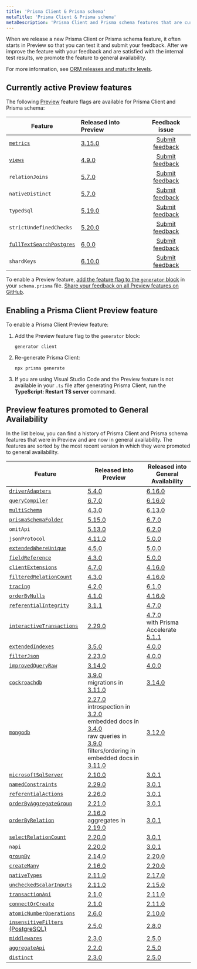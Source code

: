 ```yaml
---
title: 'Prisma Client & Prisma schema'
metaTitle: 'Prisma Client & Prisma schema'
metaDescription: 'Prisma Client and Prisma schema features that are currently in Preview.'
---
```


When we release a new Prisma Client or Prisma schema feature, it often starts in Preview so that you can test it and submit your feedback. After we improve the feature with your feedback and are satisfied with the internal test results, we promote the feature to general availability.

For more information, see [ORM releases and maturity levels](/orm/more/releases).

## Currently active Preview features

The following [Preview](/orm/more/releases#preview) feature flags are available for Prisma Client and Prisma schema:

| Feature                                                                 | Released into Preview                                          |                            Feedback issue                             |
| ----------------------------------------------------------------------- | :------------------------------------------------------------- | :-------------------------------------------------------------------: |
| [`metrics`](/orm/prisma-client/observability-and-logging/metrics)       | [3.15.0](https://github.com/prisma/prisma/releases/tag/3.15.0) |   [Submit feedback](https://github.com/prisma/prisma/issues/13579)    |
| [`views`](/orm/prisma-schema/data-model/views)                          | [4.9.0](https://github.com/prisma/prisma/releases/tag/4.9.0)   |   [Submit feedback](https://github.com/prisma/prisma/issues/17335)    |
| `relationJoins`                                                         | [5.7.0](https://github.com/prisma/prisma/releases/tag/5.7.0)   | [Submit feedback](https://github.com/prisma/prisma/discussions/22288) |
| `nativeDistinct`                                                        | [5.7.0](https://github.com/prisma/prisma/releases/tag/5.7.0)   | [Submit feedback](https://github.com/prisma/prisma/discussions/22287) |
| `typedSql`                                                              | [5.19.0](https://github.com/prisma/prisma/releases/tag/5.19.0) | [Submit feedback](https://github.com/prisma/prisma/discussions/25106) |
| `strictUndefinedChecks`                                                 | [5.20.0](https://github.com/prisma/prisma/releases/tag/5.20.0) | [Submit feedback](https://github.com/prisma/prisma/discussions/25271) |
| [`fullTextSearchPostgres`](/orm/prisma-client/queries/full-text-search) | [6.0.0](https://github.com/prisma/prisma/releases/tag/6.0.0)   |   [Submit feedback](https://github.com/prisma/prisma/issues/25773)    |
| `shardKeys`                                                             | [6.10.0](https://pris.ly/release/6.10.0)                       |      [Submit feedback](https://github.com/prisma/prisma/issues/)      |

To enable a Preview feature, [add the feature flag to the `generator` block](#enabling-a-prisma-client-preview-feature) in your `schema.prisma` file. [Share your feedback on all Preview features on GitHub](https://github.com/prisma/prisma/issues/3108).

## Enabling a Prisma Client Preview feature

To enable a Prisma Client Preview feature:

1. Add the Preview feature flag to the `generator` block:

   ```prisma
   generator client
   ```

2. Re-generate Prisma Client:

   ```terminal
   npx prisma generate
   ```

3. If you are using Visual Studio Code and the Preview feature is not available in your `.ts` file after generating Prisma Client, run the **TypeScript: Restart TS server** command.

## Preview features promoted to General Availability

In the list below, you can find a history of Prisma Client and Prisma schema features that were in Preview and are now in general availability. The features are sorted by the most recent version in which they were promoted to general availability.

| Feature                                                                                                                    | Released into Preview                                                                                                                                                                                                                                                                                                                                                                                                          | Released into General Availability                                                                                                                    |
| -------------------------------------------------------------------------------------------------------------------------- | ------------------------------------------------------------------------------------------------------------------------------------------------------------------------------------------------------------------------------------------------------------------------------------------------------------------------------------------------------------------------------------------------------------------------------ | ----------------------------------------------------------------------------------------------------------------------------------------------------- |
| [`driverAdapters`](/orm/overview/databases/database-drivers#driver-adapters)                                               | [5.4.0](https://github.com/prisma/prisma/releases/tag/5.4.0)                                                                                                                                                                                                                                                                                                                                                                   | [6.16.0](https://github.com/prisma/prisma/releases/tag/6.16.0)                                                                                        |
| [`queryCompiler`](/orm/prisma-client/setup-and-configuration/no-rust-engine)                                               | [6.7.0](https://github.com/prisma/prisma/releases/tag/6.15.0)                                                                                                                                                                                                                                                                                                                                                                  | [6.16.0](https://github.com/prisma/prisma/releases/tag/6.16.0)                                                                                        |
| [`multiSchema`](/orm/prisma-schema/data-model/multi-schema)                                                                | [4.3.0](https://github.com/prisma/prisma/releases/tag/4.3.0)                                                                                                                                                                                                                                                                                                                                                                   | [6.13.0](https://github.com/prisma/prisma/releases/tag/6.13.0)                                                                                        |
| [`prismaSchemaFolder`](/orm/prisma-schema/overview/location#multi-file-prisma-schema)                                      | [5.15.0](https://github.com/prisma/prisma/releases/tag/5.15.0)                                                                                                                                                                                                                                                                                                                                                                 | [6.7.0](https://pris.ly/release/6.7.0)                                                                                                                |
| `omitApi`                                                                                                                  | [5.13.0](https://github.com/prisma/prisma/releases/tag/5.13.0)                                                                                                                                                                                                                                                                                                                                                                 | [6.2.0](https://github.com/prisma/prisma/releases/tag/6.2.0)                                                                                          |
| `jsonProtocol`                                                                                                             | [4.11.0](https://github.com/prisma/prisma/releases/tag/4.11.0)                                                                                                                                                                                                                                                                                                                                                                 | [5.0.0](https://github.com/prisma/prisma/releases/tag/5.0.0)                                                                                          |
| [`extendedWhereUnique`](/orm/reference/prisma-client-reference#filter-on-non-unique-fields-with-userwhereuniqueinput)      | [4.5.0](https://github.com/prisma/prisma/releases/tag/4.5.0)                                                                                                                                                                                                                                                                                                                                                                   | [5.0.0](https://github.com/prisma/prisma/releases/tag/5.0.0)                                                                                          |
| [`fieldReference`](/orm/reference/prisma-client-reference#compare-columns-in-the-same-table)                               | [4.3.0](https://github.com/prisma/prisma/releases/tag/4.3.0)                                                                                                                                                                                                                                                                                                                                                                   | [5.0.0](https://github.com/prisma/prisma/releases/tag/5.0.0)                                                                                          |
| [`clientExtensions`](/orm/prisma-client/client-extensions)                                                                 | [4.7.0](https://github.com/prisma/prisma/releases/tag/4.7.0)                                                                                                                                                                                                                                                                                                                                                                   | [4.16.0](https://github.com/prisma/prisma/releases/tag/4.16.0)                                                                                        |
| [`filteredRelationCount`](/orm/prisma-client/queries/aggregation-grouping-summarizing#filter-the-relation-count)           | [4.3.0](https://github.com/prisma/prisma/releases/tag/4.3.0)                                                                                                                                                                                                                                                                                                                                                                   | [4.16.0](https://github.com/prisma/prisma/releases/tag/4.16.0)                                                                                        |
| [`tracing`](/orm/prisma-client/observability-and-logging/opentelemetry-tracing)                                            | [4.2.0](https://github.com/prisma/prisma/releases/tag/4.2.0)                                                                                                                                                                                                                                                                                                                                                                   | [6.1.0](https://github.com/prisma/prisma/releases/tag/6.1.0)                                                                                          |
| [`orderByNulls`](/orm/prisma-client/queries/filtering-and-sorting#sort-with-null-records-first-or-last)                    | [4.1.0](https://github.com/prisma/prisma/releases/tag/4.1.0)                                                                                                                                                                                                                                                                                                                                                                   | [4.16.0](https://github.com/prisma/prisma/releases/tag/4.16.0)                                                                                        |
| [`referentialIntegrity`](/orm/prisma-schema/data-model/relations/relation-mode)                                            | [3.1.1](https://github.com/prisma/prisma/releases/tag/3.1.1)                                                                                                                                                                                                                                                                                                                                                                   | [4.7.0](https://github.com/prisma/prisma/releases/tag/4.7.0)                                                                                          |
| [`interactiveTransactions`](/orm/prisma-client/queries/transactions#interactive-transactions)                              | [2.29.0](https://github.com/prisma/prisma/releases/tag/2.29.0)                                                                                                                                                                                                                                                                                                                                                                 | [4.7.0](https://github.com/prisma/prisma/releases/tag/4.7.0)<br />with Prisma Accelerate [5.1.1](https://github.com/prisma/prisma/releases/tag/5.1.1) |
| [`extendedIndexes`](/orm/prisma-schema/data-model/indexes)                                                                 | [3.5.0](https://github.com/prisma/prisma/releases/tag/3.5.0)                                                                                                                                                                                                                                                                                                                                                                   | [4.0.0](https://github.com/prisma/prisma/releases/tag/4.0.0)                                                                                          |
| [`filterJson`](/orm/prisma-client/special-fields-and-types/working-with-json-fields#filter-on-a-json-field-simple)         | [2.23.0](https://github.com/prisma/prisma/releases/tag/2.23.0)                                                                                                                                                                                                                                                                                                                                                                 | [4.0.0](https://github.com/prisma/prisma/releases/tag/4.0.0)                                                                                          |
| [`improvedQueryRaw`](/orm/prisma-client/using-raw-sql/raw-queries#raw-query-type-mapping)                                  | [3.14.0](https://github.com/prisma/prisma/releases/tag/3.14.0)                                                                                                                                                                                                                                                                                                                                                                 | [4.0.0](https://github.com/prisma/prisma/releases/tag/4.0.0)                                                                                          |
| [`cockroachdb`](/orm/overview/databases/cockroachdb)                                                                       | [3.9.0](https://github.com/prisma/prisma/releases/tag/3.9.0)<br />migrations in [3.11.0](https://github.com/prisma/prisma/releases/tag/3.11.0)                                                                                                                                                                                                                                                                                 | [3.14.0](https://github.com/prisma/prisma/releases/tag/3.14.0)                                                                                        |
| [`mongodb`](/orm/overview/databases/mongodb)                                                                               | [2.27.0](https://github.com/prisma/prisma/releases/tag/2.27.0)<br />introspection in [3.2.0](https://github.com/prisma/prisma/releases/tag/3.2.0)<br />embedded docs in [3.4.0](https://github.com/prisma/prisma/releases/tag/3.4.0)<br />raw queries in [3.9.0](https://github.com/prisma/prisma/releases/tag/3.9.0)<br />filters/ordering in embedded docs in [3.11.0](https://github.com/prisma/prisma/releases/tag/3.11.0) | [3.12.0](https://github.com/prisma/prisma/releases/tag/3.12.0)                                                                                        |
| [`microsoftSqlServer`](/orm/overview/databases/sql-server)                                                                 | [2.10.0](https://github.com/prisma/prisma/releases/tag/2.10.0)                                                                                                                                                                                                                                                                                                                                                                 | [3.0.1](https://github.com/prisma/prisma/releases/tag/3.0.1)                                                                                          |
| [`namedConstraints`](/orm/prisma-schema/data-model/database-mapping#constraint-and-index-names)                            | [2.29.0](https://github.com/prisma/prisma/releases/tag/2.29.0)                                                                                                                                                                                                                                                                                                                                                                 | [3.0.1](https://github.com/prisma/prisma/releases/tag/3.0.1)                                                                                          |
| [`referentialActions`](/orm/prisma-schema/data-model/relations/referential-actions)                                        | [2.26.0](https://github.com/prisma/prisma/releases/tag/2.26.0)                                                                                                                                                                                                                                                                                                                                                                 | [3.0.1](https://github.com/prisma/prisma/releases/tag/3.0.1)                                                                                          |
| [`orderByAggregateGroup`](/orm/prisma-client/queries/aggregation-grouping-summarizing#order-by-aggregate-group)            | [2.21.0](https://github.com/prisma/prisma/releases/tag/2.21.0)                                                                                                                                                                                                                                                                                                                                                                 | [3.0.1](https://github.com/prisma/prisma/releases/tag/3.0.1)                                                                                          |
| [`orderByRelation`](/orm/prisma-client/queries/filtering-and-sorting#sort-by-relation)                                     | [2.16.0](https://github.com/prisma/prisma/releases/tag/2.16.0)<br />aggregates in [2.19.0](https://github.com/prisma/prisma/releases/tag/2.19.0)                                                                                                                                                                                                                                                                               | [3.0.1](https://github.com/prisma/prisma/releases/tag/3.0.1)                                                                                          |
| [`selectRelationCount`](/orm/prisma-client/queries/aggregation-grouping-summarizing#count-relations)                       | [2.20.0](https://github.com/prisma/prisma/releases/tag/2.20.0)                                                                                                                                                                                                                                                                                                                                                                 | [3.0.1](https://github.com/prisma/prisma/releases/tag/3.0.1)                                                                                          |
| `napi`                                                                                                                     | [2.20.0](https://github.com/prisma/prisma/releases/tag/2.20.0)                                                                                                                                                                                                                                                                                                                                                                 | [3.0.1](https://github.com/prisma/prisma/releases/tag/3.0.1)                                                                                          |
| [`groupBy`](/orm/reference/prisma-client-reference#groupby)                                                                | [2.14.0](https://github.com/prisma/prisma/releases/tag/2.14.0)                                                                                                                                                                                                                                                                                                                                                                 | [2.20.0](https://github.com/prisma/prisma/releases/tag/2.20.0)                                                                                        |
| [`createMany`](/orm/reference/prisma-client-reference#createmany)                                                          | [2.16.0](https://github.com/prisma/prisma/releases/tag/2.16.0)                                                                                                                                                                                                                                                                                                                                                                 | [2.20.0](https://github.com/prisma/prisma/releases/tag/2.20.0)                                                                                        |
| [`nativeTypes`](/orm/prisma-schema/data-model/models#native-types-mapping)                                                 | [2.11.0](https://github.com/prisma/prisma/releases/tag/2.11.0)                                                                                                                                                                                                                                                                                                                                                                 | [2.17.0](https://github.com/prisma/prisma/releases/tag/2.17.0)                                                                                        |
| [`uncheckedScalarInputs`](/orm/prisma-client/queries/relation-queries#create-a-single-record-and-multiple-related-records) | [2.11.0](https://github.com/prisma/prisma/releases/tag/2.11.0)                                                                                                                                                                                                                                                                                                                                                                 | [2.15.0](https://github.com/prisma/prisma/releases/tag/2.15.0)                                                                                        |
| [`transactionApi`](/orm/prisma-client/queries/transactions#the-transaction-api)                                            | [2.1.0](https://github.com/prisma/prisma/releases/tag/2.1.0)                                                                                                                                                                                                                                                                                                                                                                   | [2.11.0](https://github.com/prisma/prisma/releases/tag/2.11.0)                                                                                        |
| [`connectOrCreate`](/orm/reference/prisma-client-reference#connectorcreate)                                                | [2.1.0](https://github.com/prisma/prisma/releases/tag/2.1.0)                                                                                                                                                                                                                                                                                                                                                                   | [2.11.0](https://github.com/prisma/prisma/releases/tag/2.11.0)                                                                                        |
| [`atomicNumberOperations`](/orm/reference/prisma-client-reference#atomic-number-operations)                                | [2.6.0](https://github.com/prisma/prisma/releases/tag/2.6.0)                                                                                                                                                                                                                                                                                                                                                                   | [2.10.0](https://github.com/prisma/prisma/releases/tag/2.10.0)                                                                                        |
| [`insensitiveFilters` (PostgreSQL)](/orm/prisma-client/queries/filtering-and-sorting#case-insensitive-filtering)           | [2.5.0](https://github.com/prisma/prisma/releases/tag/2.5.0)                                                                                                                                                                                                                                                                                                                                                                   | [2.8.0](https://github.com/prisma/prisma/releases/tag/2.8.0)                                                                                          |
| [`middlewares`](/orm/prisma-client/client-extensions/middleware)                                                           | [2.3.0](https://github.com/prisma/prisma/releases/tag/2.3.0)                                                                                                                                                                                                                                                                                                                                                                   | [2.5.0](https://github.com/prisma/prisma/releases/tag/2.5.0)                                                                                          |
| [`aggregateApi`](/orm/prisma-client/queries/aggregation-grouping-summarizing#aggregate)                                    | [2.2.0](https://github.com/prisma/prisma/releases/tag/2.2.0)                                                                                                                                                                                                                                                                                                                                                                   | [2.5.0](https://github.com/prisma/prisma/releases/tag/2.5.0)                                                                                          |
| [`distinct`](/orm/reference/prisma-client-reference#distinct)                                                              | [2.3.0](https://github.com/prisma/prisma/releases/tag/2.3.0)                                                                                                                                                                                                                                                                                                                                                                   | [2.5.0](https://github.com/prisma/prisma/releases/tag/2.5.0)                                                                                          |
